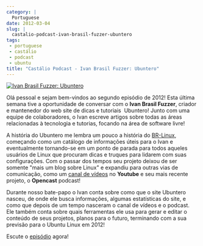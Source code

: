 ```yaml
---
category: |
  Portuguese
date: 2012-03-04
slug: |
  castalio-podcast-ivan-brasil-fuzzer-ubuntero
tags:
 - portuguese
 - castálio
 - podcast
 - ubuntu
title: "Castálio Podcast - Ivan Brasil Fuzzer: Ubuntero"
---
```


[![Ivan Brasil Fuzzer:
Ubuntero](http://www.castalio.info/wp-content/uploads/2012/03/ubuntero-257x300.jpg)](http://www.castalio.info/wp-content/uploads/2012/03/ubuntero.jpg)

Olá pessoal e sejam bem-vindos ao segundo episódio de 2012! Esta última
semana tive a oportunidade de conversar com o **Ivan Brasil Fuzzer**,
criador e mantenedor do web site de dicas e tutoriais  Ubuntero! Junto
com uma equipe de colaboradores, o Ivan escreve artigos sobre todas as
áreas relacionadas à tecnologia e tutorias, focando na área de software
livre!

A história do Ubuntero me lembra um pouco a história do
[BR-Linux](http://br-linux.org/), começando como um catálogo de
informações úteis para o Ivan e eventualmente tornando-se em um ponto de
parada para todos aqueles usuários de Linux que procuram dicas e truques
para lidarem com suas configurações. Com o passar dos tempos seu projeto
deixou de ser somente "mais um blog sobre Linux" e expandiu para outras
vias de comunicação, como um [canal de
vídeos](http://www.youtube.com/user/ubunterobr?feature=watch) no
**Youtube** e seu mais recente projeto, o **Opencast** podcast!

Durante nosso bate-papo o Ivan conta sobre como que o site Ubuntero
nasceu, de onde ele busca informações, algumas estatísticas do site, e
como que depois de um tempo nasceram o canal de vídeos e o podcast. Ele
também conta sobre quais ferramentas ele usa para gerar e editar o
conteúdo de seus projetos, planos para o futuro, terminando com a sua
previsão para o Ubuntu Linux em 2012!

Escute o
[episódio](http://www.castalio.info/ivan-brasil-fuzzer-ubuntero/) agora!
